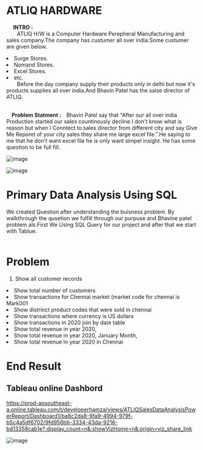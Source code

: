 # ATLIQ HARDWARE
&emsp; **INTRO  :**<br>
&emsp;&emsp;ATLIQ H/W is a Computer Hardware Perepheral Manufacturing and sales company.The company has custumer all over india.Some custumer are given below.<br>

<li>Surge Stores.
<li>Nomand Stores.
<li>Excel Stores.
<li> etc.<br>
&emsp;&emsp;Before the day company supply their products only in delhi but now it's products supplies all over india.And Bhavin Patel has the salse director of ATLIQ.
<br>
<br>

&emsp;**Problem Statment  :**&emsp;Bhavin Patel say that "After our all over india Production started our sales countinously decline.I don't know what is reason but when i Conntect to sales director from different city and say Give Me Reporet of your city sales they share me large excel file.".He saying to me that he don't want excel file he is only want simpel insight. He has some question to be full fill.<br>

![image](https://user-images.githubusercontent.com/56933305/135499705-f27caa1a-87d1-41dd-a1ff-6d994751e84a.png)
  
  ![image](https://user-images.githubusercontent.com/56933305/135499756-fc2bc559-12f1-4553-a8e2-7206eb166bcb.png)

  
  # **Primary Data Analysis Using SQL**

We created Question after understanding the buisness problem. By walkthrough the qusetion we fulfill through our purpuse and Bhavine patel problem als.First We Using SQL Query for our project and after that we start with Tablue.
<br>
<br>

# **Problem**
1. Show all customer records
<li>Show total number of customers
<li>Show transactions for Chennai market (market code for chennai is Mark001
<li>Show distrinct product codes that were sold in chennai
<li>Show transactions where currency is US dollars
<li>Show transactions in 2020 join by date table
<li>Show total revenue in year 2020,
<li>Show total revenue in year 2020, January Month,
<li>Show total revenue in year 2020 in Chennai

  
  
  # **End Result**
  
  ## **Tableau online Dashbord**
  https://prod-apsoutheast-a.online.tableau.com/t/developerhamza/views/ATLIQSalesDataAnalysisPowerReport/Dashboard1/ba8c2da8-9fa9-4994-979f-b5c4a5df6702/9fd956bb-3334-43da-9216-bd13358cab1e?:display_count=n&:showVizHome=n&:origin=viz_share_link
  
  ![image](https://user-images.githubusercontent.com/56933305/135678489-2fd29404-8b27-4da8-ae1d-5b5894cef683.png)
